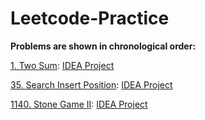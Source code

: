 # Leetcode-Practice
**Problems are shown in chronological order:**

[1. Two Sum](https://leetcode.com/problems/two-sum/): [IDEA Project](Solutions/TwoSum)

[35. Search Insert Position](https://leetcode.com/problems/search-insert-position/): [IDEA Project](Solutions/SearchInsertPosition)

[1140. Stone Game II](https://leetcode.com/problems/stone-game-ii/): [IDEA Project](Solutions/StoneGameII)
